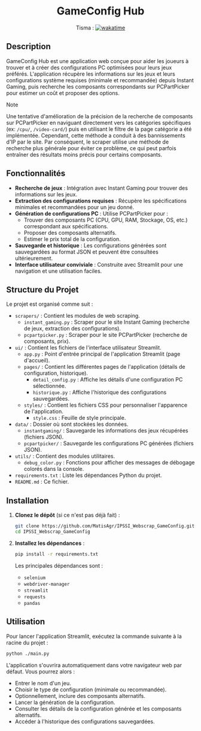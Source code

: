 <div align="center">
   
# GameConfig Hub
   
Tisma : [![wakatime](https://wakatime.com/badge/user/a16f794f-b91d-4818-8dfc-d768ce605ece/project/3065f372-fd39-450c-a413-16c785a3e1cd.svg)](https://wakatime.com/badge/user/a16f794f-b91d-4818-8dfc-d768ce605ece/project/3065f372-fd39-450c-a413-16c785a3e1cd)

</div>



## Description

GameConfig Hub est une application web conçue pour aider les joueurs à trouver et à créer des configurations PC optimisées pour leurs jeux préférés. L'application récupère les informations sur les jeux et leurs configurations système requises (minimale et recommandée) depuis Instant Gaming, puis recherche les composants correspondants sur PCPartPicker pour estimer un coût et proposer des options.

> [!NOTE]
> Une tentative d'amélioration de la précision de la recherche de composants sur PCPartPicker en naviguant directement vers les catégories spécifiques (ex: `/cpu/`, `/video-card/`) puis en utilisant le filtre de la page catégorie a été implémentée. Cependant, cette méthode a conduit à des bannissements d'IP par le site. Par conséquent, le scraper utilise une méthode de recherche plus générale pour éviter ce problème, ce qui peut parfois entraîner des résultats moins précis pour certains composants.


## Fonctionnalités

*   **Recherche de jeux** : Intégration avec Instant Gaming pour trouver des informations sur les jeux.
*   **Extraction des configurations requises** : Récupère les spécifications minimales et recommandées pour un jeu donné.
*   **Génération de configurations PC** : Utilise PCPartPicker pour :
    *   Trouver des composants PC (CPU, GPU, RAM, Stockage, OS, etc.) correspondant aux spécifications.
    *   Proposer des composants alternatifs.
    *   Estimer le prix total de la configuration.
*   **Sauvegarde et historique** : Les configurations générées sont sauvegardées au format JSON et peuvent être consultées ultérieurement.
*   **Interface utilisateur conviviale** : Construite avec Streamlit pour une navigation et une utilisation faciles.

## Structure du Projet

Le projet est organisé comme suit :

*   `scrapers/` : Contient les modules de web scraping.
    *   `instant_gaming.py` : Scraper pour le site Instant Gaming (recherche de jeux, extraction des configurations).
    *   `pcpartpicker.py` : Scraper pour le site PCPartPicker (recherche de composants, prix).
*   `ui/` : Contient les fichiers de l'interface utilisateur Streamlit.
    *   `app.py` : Point d'entrée principal de l'application Streamlit (page d'accueil).
    *   `pages/` : Contient les différentes pages de l'application (détails de configuration, historique).
        *   `detail_config.py` : Affiche les détails d'une configuration PC sélectionnée.
        *   `historique.py` : Affiche l'historique des configurations sauvegardées.
    *   `styles/` : Contient les fichiers CSS pour personnaliser l'apparence de l'application.
        *   `style.css` : Feuille de style principale.
*   `data/` : Dossier où sont stockées les données.
    *   `instantgaming/` : Sauvegarde les informations des jeux récupérées (fichiers JSON).
    *   `pcpartpicker/` : Sauvegarde les configurations PC générées (fichiers JSON).
*   `utils/` : Contient des modules utilitaires.
    *   `debug_color.py` : Fonctions pour afficher des messages de débogage colorés dans la console.
*   `requirements.txt` : Liste les dépendances Python du projet.
*   `README.md` : Ce fichier.

## Installation

1.  **Clonez le dépôt** (si ce n'est pas déjà fait) :
    ```bash
    git clone https://github.com/MatisAgr/IPSSI_Webscrap_GameConfig.git
    cd IPSSI_Webscrap_GameConfig
    ```

2.  **Installez les dépendances** :
    ```bash
    pip install -r requirements.txt
    ```
    Les principales dépendances sont :
    *   `selenium`
    *   `webdriver-manager`
    *   `streamlit`
    *   `requests`
    *   `pandas`

## Utilisation

Pour lancer l'application Streamlit, exécutez la commande suivante à la racine du projet :

```bash
python ./main.py
```

L'application s'ouvrira automatiquement dans votre navigateur web par défaut. Vous pourrez alors :

- Entrer le nom d'un jeu.
- Choisir le type de configuration (minimale ou recommandée).
- Optionnellement, inclure des composants alternatifs.
- Lancer la génération de la configuration.
- Consulter les détails de la configuration générée et les composants alternatifs.
- Accéder à l'historique des configurations sauvegardées.
